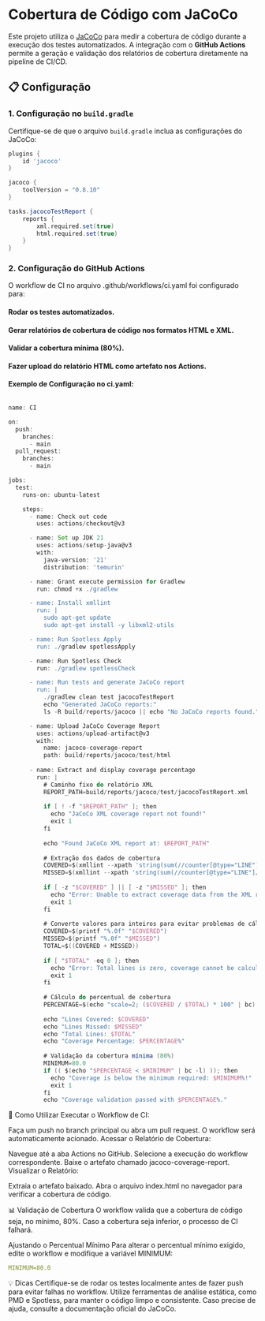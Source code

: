 # Cobertura de Código com JaCoCo

Este projeto utiliza o [JaCoCo](https://www.jacoco.org/jacoco/) para medir a cobertura de código durante a execução dos testes automatizados. A integração com o **GitHub Actions** permite a geração e validação dos relatórios de cobertura diretamente na pipeline de CI/CD.

## 📋 Configuração

### 1. Configuração no `build.gradle`

Certifique-se de que o arquivo `build.gradle` inclua as configurações do JaCoCo:

```groovy
plugins {
    id 'jacoco'
}

jacoco {
    toolVersion = "0.8.10"
}

tasks.jacocoTestReport {
    reports {
        xml.required.set(true)
        html.required.set(true)
    }
}
```

### 2. Configuração do GitHub Actions

O workflow de CI no arquivo .github/workflows/ci.yaml foi configurado para:

#### Rodar os testes automatizados.
#### Gerar relatórios de cobertura de código nos formatos HTML e XML.
#### Validar a cobertura mínima (80%).
#### Fazer upload do relatório HTML como artefato nos Actions.

#### Exemplo de Configuração no ci.yaml:

```groovy

name: CI

on:
  push:
    branches:
      - main
  pull_request:
    branches:
      - main

jobs:
  test:
    runs-on: ubuntu-latest

    steps:
      - name: Check out code
        uses: actions/checkout@v3

      - name: Set up JDK 21
        uses: actions/setup-java@v3
        with:
          java-version: '21'
          distribution: 'temurin'

      - name: Grant execute permission for Gradlew
        run: chmod +x ./gradlew

      - name: Install xmllint
        run: |
          sudo apt-get update
          sudo apt-get install -y libxml2-utils

      - name: Run Spotless Apply
        run: ./gradlew spotlessApply

      - name: Run Spotless Check
        run: ./gradlew spotlessCheck

      - name: Run tests and generate JaCoCo report
        run: |
          ./gradlew clean test jacocoTestReport
          echo "Generated JaCoCo reports:"
          ls -R build/reports/jacoco || echo "No JaCoCo reports found."

      - name: Upload JaCoCo Coverage Report
        uses: actions/upload-artifact@v3
        with:
          name: jacoco-coverage-report
          path: build/reports/jacoco/test/html
      
      - name: Extract and display coverage percentage
        run: |
          # Caminho fixo do relatório XML
          REPORT_PATH=build/reports/jacoco/test/jacocoTestReport.xml
      
          if [ ! -f "$REPORT_PATH" ]; then
            echo "JaCoCo XML coverage report not found!"
            exit 1
          fi
      
          echo "Found JaCoCo XML report at: $REPORT_PATH"
      
          # Extração dos dados de cobertura
          COVERED=$(xmllint --xpath 'string(sum(//counter[@type="LINE"]/@covered))' "$REPORT_PATH")
          MISSED=$(xmllint --xpath 'string(sum(//counter[@type="LINE"]/@missed))' "$REPORT_PATH")
      
          if [ -z "$COVERED" ] || [ -z "$MISSED" ]; then
            echo "Error: Unable to extract coverage data from the XML report."
            exit 1
          fi
      
          # Converte valores para inteiros para evitar problemas de cálculo
          COVERED=$(printf "%.0f" "$COVERED")
          MISSED=$(printf "%.0f" "$MISSED")
          TOTAL=$((COVERED + MISSED))
      
          if [ "$TOTAL" -eq 0 ]; then
            echo "Error: Total lines is zero, coverage cannot be calculated."
            exit 1
          fi
      
          # Cálculo do percentual de cobertura
          PERCENTAGE=$(echo "scale=2; ($COVERED / $TOTAL) * 100" | bc)
      
          echo "Lines Covered: $COVERED"
          echo "Lines Missed: $MISSED"
          echo "Total Lines: $TOTAL"
          echo "Coverage Percentage: $PERCENTAGE%"
      
          # Validação da cobertura mínima (80%)
          MINIMUM=80.0
          if (( $(echo "$PERCENTAGE < $MINIMUM" | bc -l) )); then
            echo "Coverage is below the minimum required: $MINIMUM%!"
            exit 1
          fi
          echo "Coverage validation passed with $PERCENTAGE%."
```


🚀 Como Utilizar
Executar o Workflow de CI:

Faça um push no branch principal ou abra um pull request. O workflow será automaticamente acionado.
Acessar o Relatório de Cobertura:

Navegue até a aba Actions no GitHub.
Selecione a execução do workflow correspondente.
Baixe o artefato chamado jacoco-coverage-report.
Visualizar o Relatório:

Extraia o artefato baixado.
Abra o arquivo index.html no navegador para verificar a cobertura de código.


📊 Validação de Cobertura
O workflow valida que a cobertura de código seja, no mínimo, 80%. Caso a cobertura seja inferior, o processo de CI falhará.

Ajustando o Percentual Mínimo
Para alterar o percentual mínimo exigido, edite o workflow e modifique a variável MINIMUM:

```yaml
MINIMUM=80.0
```

💡 Dicas
Certifique-se de rodar os testes localmente antes de fazer push para evitar falhas no workflow.
Utilize ferramentas de análise estática, como PMD e Spotless, para manter o código limpo e consistente.
Caso precise de ajuda, consulte a documentação oficial do JaCoCo.
